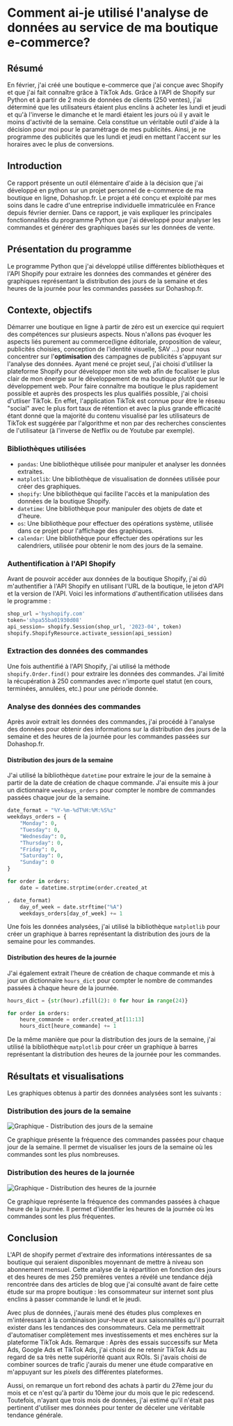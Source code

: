 # Comment ai-je utilisé l'analyse de données au service de ma boutique e-commerce? 

## Résumé 

En février, j'ai créé une boutique e-commerce que j'ai conçue avec Shopify et que j'ai fait connaître grâce à TikTok Ads. 
Grâce à l'API de Shopify sur Python et à partir de 2 mois de données de clients (250 ventes), j'ai déterminé que les utilisateurs étaient plus enclins à acheter les lundi et jeudi et qu'à l'inverse le dimanche et le mardi étaient les jours où il y avait le moins d'activité de la semaine.
Cela constitue un véritable outil d'aide à la décision pour moi pour le paramétrage de mes publicités. Ainsi, je ne programme des publicités que les lundi et jeudi en mettant l'accent sur les horaires avec le plus de conversions.
## Introduction
Ce rapport présente un outil élémentaire d'aide à la décision que j'ai développé en python sur un projet personnel de e-commerce de ma boutique en ligne, Dohashop.fr. Le projet a été conçu et exploité par mes soins dans le cadre d'une entreprise individuelle immatriculée en France depuis février dernier.  Dans ce rapport, je vais expliquer les principales fonctionnalités du programme Python que j'ai développé pour analyser les commandes et générer des graphiques basés sur les données de vente.

## Présentation du programme

Le programme Python que j'ai développé utilise différentes bibliothèques et l'API Shopify pour extraire les données des commandes et générer des graphiques représentant la distribution des jours de la semaine et des heures de la journée pour les commandes passées sur Dohashop.fr.

## Contexte, objectifs 

Démarrer une boutique en ligne à partir de zéro est un exercice qui requiert des compétences sur plusieurs aspects. Nous n'allons pas évoquer les aspects liés purement au commerce(ligne éditoriale, proposition de valeur, publicités choisies, conception de l'identité visuelle, SAV ...) pour nous concentrer sur l'**optimisation** des campagnes de publicités s'appuyant sur l'analyse des données.
Ayant mené ce projet seul, j'ai choisi d'utiliser la plateforme Shopify pour développer mon site web afin de focaliser le plus clair de mon énergie sur le développement de ma boutique plutôt que sur le développement web.
Pour faire connaître ma boutique le plus rapidement possible et auprès des prospects les plus qualifiés possible, j'ai choisi d'utliser TikTok. En effet, l'application TikTok est connue pour être le réseau "social" avec le plus fort taux de rétention et avec la plus grande efficacité étant donné que la majorité du contenu visualisé par les utilisateurs de TikTok est suggérée par l'algorithme et non par des recherches conscientes de l'utilisateur (à l'inverse de Netflix ou de Youtube par exemple).


### Bibliothèques utilisées
- `pandas`: Une bibliothèque utilisée pour manipuler et analyser les données extraites.
- `matplotlib`: Une bibliothèque de visualisation de données utilisée pour créer des graphiques.
- `shopify`: Une bibliothèque qui facilite l'accès et la manipulation des données de la boutique Shopify.
- `datetime`: Une bibliothèque pour manipuler des objets de date et d'heure.
- `os`: Une bibliothèque pour effectuer des opérations système, utilisée dans ce projet pour l'affichage des graphiques.
- `calendar`: Une bibliothèque pour effectuer des opérations sur les calendriers, utilisée pour obtenir le nom des jours de la semaine.

### Authentification à l'API Shopify
Avant de pouvoir accéder aux données de la boutique Shopify, j'ai dû m'authentifier à l'API Shopify en utilisant l'URL de la boutique, le jeton d'API et la version de l'API. Voici les informations d'authentification utilisées dans le programme :
```python
shop_url ='hyshopify.com'
token='shpa55ba01930d08'
api_session= shopify.Session(shop_url, '2023-04', token)
shopify.ShopifyResource.activate_session(api_session)
```

### Extraction des données des commandes
Une fois authentifié à l'API Shopify, j'ai utilisé la méthode `shopify.Order.find()` pour extraire les données des commandes. J'ai limité la récupération à 250 commandes avec n'importe quel statut (en cours, terminées, annulées, etc.) pour une période donnée.

### Analyse des données des commandes
Après avoir extrait les données des commandes, j'ai procédé à l'analyse des données pour obtenir des informations sur la distribution des jours de la semaine et des heures de la journée pour les commandes passées sur Dohashop.fr.

#### Distribution des jours de la semaine
J'ai utilisé la bibliothèque `datetime` pour extraire le jour de la semaine à partir de la date de création de chaque commande. J'ai ensuite mis à jour un dictionnaire `weekdays_orders` pour compter le nombre de commandes passées chaque jour de la semaine.

```python
date_format = "%Y-%m-%dT%H:%M:%S%z"
weekdays_orders = {
    "Monday": 0,
    "Tuesday": 0,
    "Wednesday": 0,
    "Thursday": 0,
    "Friday": 0,
    "Saturday": 0,
    "Sunday": 0
}

for order in orders:
    date = datetime.strptime(order.created_at

, date_format)
    day_of_week = date.strftime("%A")
    weekdays_orders[day_of_week] += 1
```

Une fois les données analysées, j'ai utilisé la bibliothèque `matplotlib` pour créer un graphique à barres représentant la distribution des jours de la semaine pour les commandes.

#### Distribution des heures de la journée
J'ai également extrait l'heure de création de chaque commande et mis à jour un dictionnaire `hours_dict` pour compter le nombre de commandes passées à chaque heure de la journée.

```python
hours_dict = {str(hour).zfill(2): 0 for hour in range(24)}

for order in orders:
    heure_commande = order.created_at[11:13]
    hours_dict[heure_commande] += 1
```

De la même manière que pour la distribution des jours de la semaine, j'ai utilisé la bibliothèque `matplotlib` pour créer un graphique à barres représentant la distribution des heures de la journée pour les commandes.

## Résultats et visualisations
Les graphiques obtenus à partir des données analysées sont les suivants :

### Distribution des jours de la semaine
![Graphique - Distribution des jours de la semaine](Figure_1.png)

Ce graphique présente la fréquence des commandes passées pour chaque jour de la semaine. Il permet de visualiser les jours de la semaine où les commandes sont les plus nombreuses.

### Distribution des heures de la journée
![Graphique - Distribution des heures de la journée](Figure_2.png)

Ce graphique représente la fréquence des commandes passées à chaque heure de la journée. Il permet d'identifier les heures de la journée où les commandes sont les plus fréquentes.

## Conclusion

L'API de shopify permet d'extraire des informations intéressantes de sa boutique qui seraient disponibles moyennant de mettre à niveau son abonnement mensuel.
Cette analyse de la répartition en fonction des jours et des heures de mes 250 premières ventes a révélé une tendance déjà rencontrée dans des articles de blog que j'ai consulté avant de faire cette étude sur ma propre boutique : les consommateur sur internet sont plus enclins à passer commande le lundi et le jeudi.

Avec plus de données, j'aurais mené des études plus complexes en m'intéressant à la combinaison jour-heure et aux saisonnalités qu'il pourrait exister dans les tendances des consommateurs. Cela me permettrait d'automatiser complètement mes investissements et mes enchères sur la plateforme TikTok Ads.
Remarque : Après des essais successifs sur Meta Ads, Google Ads et TikTok Ads, j'ai choisi de ne retenir TikTok Ads au regard de sa très nette supériorité quant aux ROIs. Si j'avais choisi de combiner sources de trafic j'aurais du mener une étude comparative en m'appuyant sur les *pixels* des différentes plateformes.

Aussi, on remarque un fort rebond des achats à partir du 27ème jour du mois et ce n'est qu'à partir du 10ème jour du mois que le pic redescend. Toutefois, n'ayant que trois mois de données, j'ai estimé qu'il n'était pas pertinent d'utiliser mes données pour tenter de déceler une véritable tendance générale.


